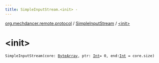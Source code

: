 ```yaml
---
title: SimpleInputStream.<init> - 
---
```


[org.mechdancer.remote.protocol](../index.html) / [SimpleInputStream](index.html) / [&lt;init&gt;](./-init-.html)

# &lt;init&gt;

`SimpleInputStream(core: `[`ByteArray`](https://kotlinlang.org/api/latest/jvm/stdlib/kotlin/-byte-array/index.html)`, ptr: `[`Int`](https://kotlinlang.org/api/latest/jvm/stdlib/kotlin/-int/index.html)` = 0, end: `[`Int`](https://kotlinlang.org/api/latest/jvm/stdlib/kotlin/-int/index.html)` = core.size)`